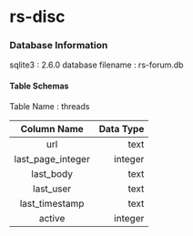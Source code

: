 # rs-disc

### Database Information
sqlite3           : 2.6.0
database filename : rs-forum.db

#### Table Schemas
Table Name : threads

| Column Name       |   Data Type  |
|:-----------------:|-------------:|
| url               | text         |
| last_page_integer | integer      |
| last_body         | text         |
| last_user         | text         |
| last_timestamp    | text         |
| active            | integer      |
